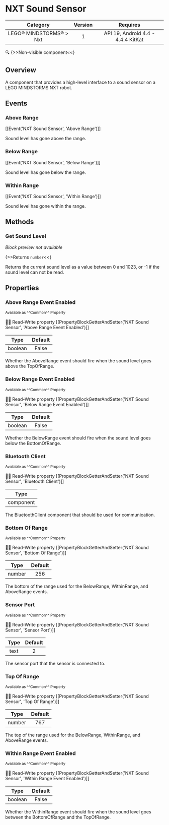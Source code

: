 # NXT Sound Sensor

| Category | Version | Requires |
|:--------:|:-------:|:--------:|
|LEGO® MINDSTORMS® > Nxt|1|API 19, Android 4.4 - 4.4.4 KitKat|

:mag: {>>Non-visible component<<}

## Overview

A component that provides a high-level interface to a sound sensor on a LEGO MINDSTORMS NXT robot.

## Events

### Above Range

[[Event('NXT Sound Sensor', 'Above Range')]]

Sound level has gone above the range.

### Below Range

[[Event('NXT Sound Sensor', 'Below Range')]]

Sound level has gone below the range.

### Within Range

[[Event('NXT Sound Sensor', 'Within Range')]]

Sound level has gone within the range.

## Methods

### Get Sound Level

_Block preview not available_

{>>Returns `number`<<}

Returns the current sound level as a value between 0 and 1023, or -1 if the sound level can not be read.

## Properties

### Above Range Event Enabled

<small>Available as ^^Common^^ Property</small>

:eyes::pencil: Read-Write property
[[PropertyBlockGetterAndSetter('NXT Sound Sensor', 'Above Range Event Enabled')]]

| Type | Default |
|:----:|:-------:|
|boolean|False|

Whether the AboveRange event should fire when the sound level goes above the TopOfRange.

### Below Range Event Enabled

<small>Available as ^^Common^^ Property</small>

:eyes::pencil: Read-Write property
[[PropertyBlockGetterAndSetter('NXT Sound Sensor', 'Below Range Event Enabled')]]

| Type | Default |
|:----:|:-------:|
|boolean|False|

Whether the BelowRange event should fire when the sound level goes below the BottomOfRange.

### Bluetooth Client

<small>Available as ^^Common^^ Property</small>

:eyes::pencil: Read-Write property
[[PropertyBlockGetterAndSetter('NXT Sound Sensor', 'Bluetooth Client')]]

| Type |
|:----:|
|component|

The BluetoothClient component that should be used for communication.

### Bottom Of Range

<small>Available as ^^Common^^ Property</small>

:eyes::pencil: Read-Write property
[[PropertyBlockGetterAndSetter('NXT Sound Sensor', 'Bottom Of Range')]]

| Type | Default |
|:----:|:-------:|
|number|256|

The bottom of the range used for the BelowRange, WithinRange, and AboveRange events.

### Sensor Port

<small>Available as ^^Common^^ Property</small>

:eyes::pencil: Read-Write property
[[PropertyBlockGetterAndSetter('NXT Sound Sensor', 'Sensor Port')]]

| Type | Default |
|:----:|:-------:|
|text|2|

The sensor port that the sensor is connected to.

### Top Of Range

<small>Available as ^^Common^^ Property</small>

:eyes::pencil: Read-Write property
[[PropertyBlockGetterAndSetter('NXT Sound Sensor', 'Top Of Range')]]

| Type | Default |
|:----:|:-------:|
|number|767|

The top of the range used for the BelowRange, WithinRange, and AboveRange events.

### Within Range Event Enabled

<small>Available as ^^Common^^ Property</small>

:eyes::pencil: Read-Write property
[[PropertyBlockGetterAndSetter('NXT Sound Sensor', 'Within Range Event Enabled')]]

| Type | Default |
|:----:|:-------:|
|boolean|False|

Whether the WithinRange event should fire when the sound level goes between the BottomOfRange and the TopOfRange.